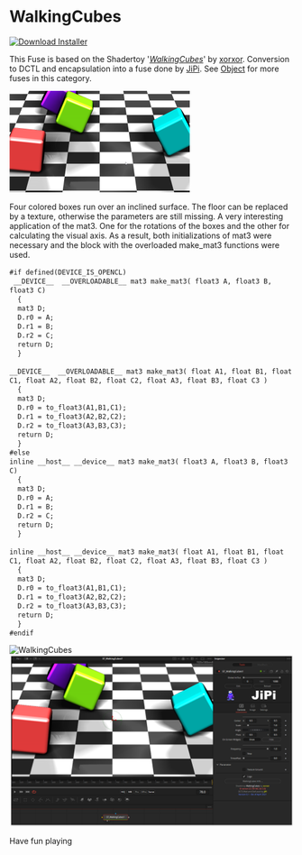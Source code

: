 # WalkingCubes
<a href="WalkingCubes-Installer.lua" download><img alt="Download Installer" src="https://img.shields.io/static/v1?label=Download&message=WalkingCubes-Installer.lua&color=blue" /></a>

This Fuse is based on the Shadertoy '_[WalkingCubes](https://www.shadertoy.com/view/Xl3XR4)_' by [xorxor](https://www.shadertoy.com/user/xorxor). Conversion to DCTL and encapsulation into a fuse done by [JiPi](../../Site/Profiles/JiPi.md). See [Object](README.md) for more fuses in this category.

[![WalkingCubes Thumbnail](WalkingCubes.png)](https://www.shadertoy.com/view/Xl3XR4 "View on Shadertoy.com")



<!-- +++ DO NOT REMOVE THIS COMMENT +++ DO NOT ADD OR EDIT ANY TEXT BEFORE THIS LINE +++ IT WOULD BE A REALLY BAD IDEA +++ -->

Four colored boxes run over an inclined surface. The floor can be replaced by a texture, otherwise the parameters are still missing. A very interesting application of the mat3. One for the rotations of the boxes and the other for calculating the visual axis. As a result, both initializations of mat3 were necessary and the block with the overloaded make_mat3 functions were used.


```
#if defined(DEVICE_IS_OPENCL)
 __DEVICE__  __OVERLOADABLE__ mat3 make_mat3( float3 A, float3 B, float3 C)
  {
  mat3 D;
  D.r0 = A;
  D.r1 = B;
  D.r2 = C;
  return D;
  }

__DEVICE__  __OVERLOADABLE__ mat3 make_mat3( float A1, float B1, float C1, float A2, float B2, float C2, float A3, float B3, float C3 )
  {
  mat3 D;
  D.r0 = to_float3(A1,B1,C1);
  D.r1 = to_float3(A2,B2,C2);
  D.r2 = to_float3(A3,B3,C3);
  return D;
  }
#else
inline __host__ __device__ mat3 make_mat3( float3 A, float3 B, float3 C)
  {
  mat3 D;
  D.r0 = A;
  D.r1 = B;
  D.r2 = C;
  return D;
  }

inline __host__ __device__ mat3 make_mat3( float A1, float B1, float C1, float A2, float B2, float C2, float A3, float B3, float C3 )
  {
  mat3 D;
  D.r0 = to_float3(A1,B1,C1);
  D.r1 = to_float3(A2,B2,C2);
  D.r2 = to_float3(A3,B3,C3);
  return D;
  }
#endif
```

![WalkingCubes](https://user-images.githubusercontent.com/78935215/114034649-a961eb00-987e-11eb-8be4-de55b8dd1e6c.gif)
[![WalkingCubes](WalkingCubes_screenshot.png)](WalkingCubes.fuse)


Have fun playing

<!-- +++ DO NOT REMOVE THIS COMMENT +++ DO NOT EDIT ANY TEXT THAT COMES AFTER THIS LINE +++ TRUST ME: JUST DON'T DO IT +++ -->

